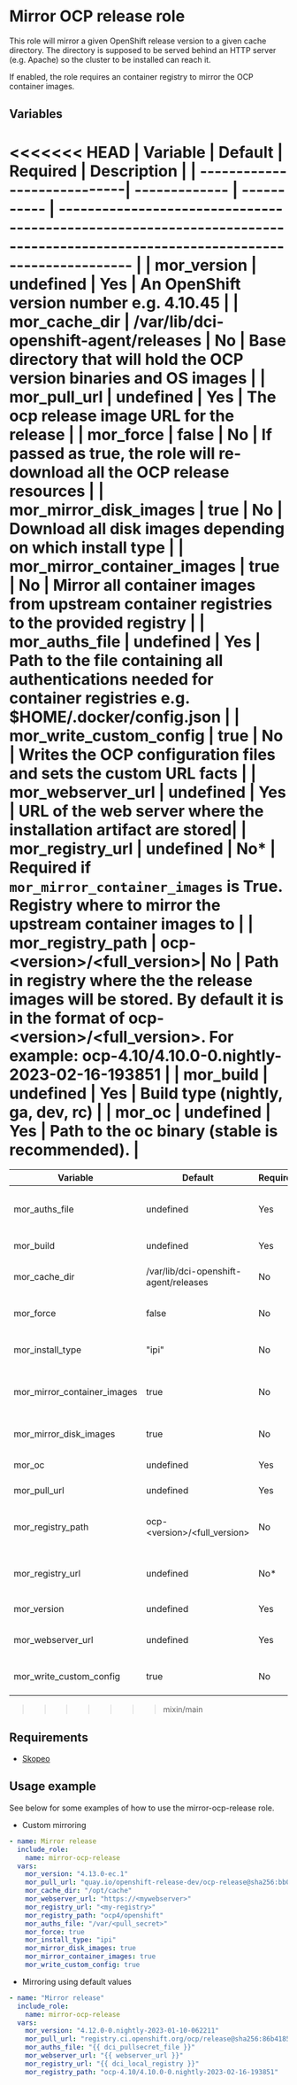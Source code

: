 # Mirror OCP release role

This role will mirror a given OpenShift release version to a given cache directory.  The directory is supposed to be served behind an HTTP server (e.g. Apache) so the cluster to be installed can reach it.

If enabled, the role requires an container registry to mirror the OCP container images.

## Variables

<<<<<<< HEAD
| Variable                    | Default       | Required    | Description                                                                                                                  |
| ----------------------------| ------------- | ----------- | ---------------------------------------------------------------------------------------------------------------------------- |
| mor_version                  | undefined     | Yes         | An OpenShift version number e.g. 4.10.45                                                                                     |
| mor_cache_dir                | /var/lib/dci-openshift-agent/releases | No          | Base directory that will hold the OCP version binaries and OS images                                 |
| mor_pull_url                 | undefined     | Yes          | The ocp release image URL for the release  |
| mor_force                    | false         | No          | If passed as true, the role will re-download all the OCP release resources                                                   |
| mor_mirror_disk_images       | true          | No          | Download all disk images depending on which install type                                                                     |
| mor_mirror_container_images  | true          | No          | Mirror all container images from upstream container registries to the provided registry                                      |
| mor_auths_file               | undefined     | Yes          | Path to the file containing all authentications needed for container registries e.g. $HOME/.docker/config.json |
| mor_write_custom_config      | true          | No          | Writes the OCP configuration files and sets the custom URL facts                                                             |
| mor_webserver_url            | undefined     | Yes         | URL of the web server where the installation artifact are stored|
| mor_registry_url             | undefined     | No*         | Required if `mor_mirror_container_images` is True. Registry where to mirror the upstream container images to                    |
| mor_registry_path            | ocp-\<version>/\<full_version\>| No        | Path in registry where the the release images will be stored. By default it is in the format of ocp-\<version>/\<full_version\>. For example: ocp-4.10/4.10.0-0.nightly-2023-02-16-193851 |
| mor_build                    | undefined     | Yes         | Build type (nightly, ga, dev, rc)  |
| mor_oc                       | undefined     | Yes         | Path to the oc binary (stable is recommended). |
=======
| Variable                     | Default                               | Required | Description                                                                                    |
| ---------------------------- | ------------------------------------- | -------- | ---------------------------------------------------------------------------------------------- |
| mor_auths_file               | undefined                             | Yes      | Path to the authentication file used for container registries e.g. $HOME/.docker/config.json   |
| mor_build                    | undefined                             | Yes      | Build type (nightly, ga, dev, rc)                                                              |
| mor_cache_dir                | /var/lib/dci-openshift-agent/releases | No       | Base directory that will hold the OCP version binaries and OS images                           |
| mor_force                    | false                                 | No       | If passed as true, the role will re-download all the OCP release resources                     |
| mor_install_type             | "ipi"                                 | No       | Mirrors image required for the install type (ipi, acm, assisted, sno, upi, vsphere)            |
| mor_mirror_container_images  | true                                  | No       | Mirror all container images from upstream container registries to the provided registry        |
| mor_mirror_disk_images       | true                                  | No       | Download all disk images depending on which install type                                       |
| mor_oc                       | undefined                             | Yes      | Path to the oc binary (stable is recommended).                                                 |
| mor_pull_url                 | undefined                             | Yes      | The ocp release image URL for the release                                                      |
| mor_registry_path            | ocp-\<version>/\<full_version\>       | No       | Repository to mirror release images. For example: ocp-4.10/4.10.0-0.nightly-2023-02-16-193851  |
| mor_registry_url             | undefined                             | No*      | Required when `mor_mirror_container_images` is True. Registry to mirror the release images to  |
| mor_version                  | undefined                             | Yes      | An OpenShift version number e.g. 4.10.45                                                       |
| mor_webserver_url            | undefined                             | Yes      | URL of the web server where the installation artifact are stored                               |
| mor_write_custom_config      | true                                  | No       | Writes the OCP configuration files and sets the custom URL facts                               |
>>>>>>> mixin/main

## Requirements

- [Skopeo](https://github.com/containers/skopeo/blob/main/install.md)

## Usage example

See below for some examples of how to use the mirror-ocp-release role.

* Custom mirroring
```yaml
- name: Mirror release
  include_role:
    name: mirror-ocp-release
  vars:
    mor_version: "4.13.0-ec.1"
    mor_pull_url: "quay.io/openshift-release-dev/ocp-release@sha256:bb0d79219a876d87e994149c835033f8dcbf3433505a44a9e7e871b1b816b760"
    mor_cache_dir: "/opt/cache"
    mor_webserver_url: "https://<mywebserver>"
    mor_registry_url: "<my-registry>"
    mor_registry_path: "ocp4/openshift"
    mor_auths_file: "/var/<pull_secret>"
    mor_force: true
    mor_install_type: "ipi"
    mor_mirror_disk_images: true
    mor_mirror_container_images: true
    mor_write_custom_config: true
```

* Mirroring using default values
```yaml
- name: "Mirror release"
  include_role:
    name: mirror-ocp-release
  vars:
    mor_version: "4.12.0-0.nightly-2023-01-10-062211"
    mor_pull_url: "registry.ci.openshift.org/ocp/release@sha256:86b4185571e403a9bfcf82c4b363c4aaa41751976e60c1c10d1961e4b67ed9ab"
    mor_auths_file: "{{ dci_pullsecret_file }}"
    mor_webserver_url: "{{ webserver_url }}"
    mor_registry_url: "{{ dci_local_registry }}"
    mor_registry_path: "ocp-4.10/4.10.0-0.nightly-2023-02-16-193851"
```
